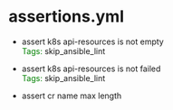 



# assertions.yml


* assert k8s api-resources is not empty  
<font color="green">Tags: </font>skip_ansible_lint

* assert k8s api-resources is not failed  
<font color="green">Tags: </font>skip_ansible_lint

* assert cr name max length